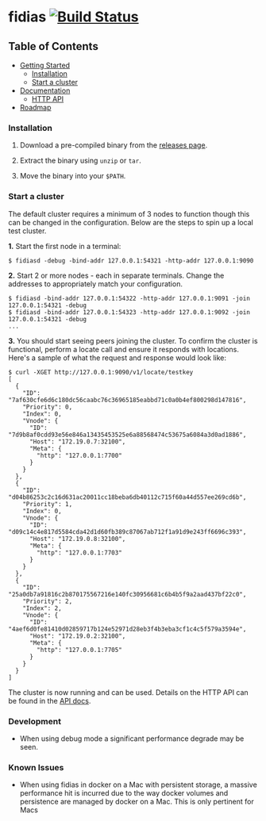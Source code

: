 # fidias [![Build Status](https://travis-ci.org/hexablock/fidias.svg?branch=master)](https://travis-ci.org/hexablock/fidias)

## Table of Contents

- [Getting Started](#installation)
  - [Installation](#installation)
  - [Start a cluster](#start-a-cluster)
- [Documentation](./gateways/README.md)
  - [HTTP API](./gateways/README.md)
- [Roadmap](#roadmap)

### Installation

1. Download a pre-compiled binary from the [releases page]((https://github.com/hexablock/fidias/releases)).

2. Extract the binary using `unzip` or `tar`.

3. Move the binary into your `$PATH`.

### Start a cluster
The default cluster requires a minimum of 3 nodes to function though this can be changed in the configuration. Below are the steps to spin up a local test cluster.

**1.** Start the first node in a terminal:

  ```shell
  $ fidiasd -debug -bind-addr 127.0.0.1:54321 -http-addr 127.0.0.1:9090
  ```

**2.** Start 2 or more nodes - each in separate terminals.  Change the addresses to appropriately match your configuration.

  ```shell
  $ fidiasd -bind-addr 127.0.0.1:54322 -http-addr 127.0.0.1:9091 -join 127.0.0.1:54321 -debug
  $ fidiasd -bind-addr 127.0.0.1:54323 -http-addr 127.0.0.1:9092 -join 127.0.0.1:54321 -debug
  ...
  ```

**3.** You should start seeing peers joining the cluster. To confirm the cluster is functional, perform a locate call and ensure it responds with locations.  Here's a sample of what the request and response would look like:

```shell
$ curl -XGET http://127.0.0.1:9090/v1/locate/testkey
[
  {
    "ID": "7af630cfe6d6c180dc56caabc76c36965185eabbd71c0a0b4ef800298d147816",
    "Priority": 0,
    "Index": 0,
    "Vnode": {
      "ID": "7d9b8af0cdd93e56e846a13435453525e6a88568474c53675a6084a3d0ad1886",
      "Host": "172.19.0.7:32100",
      "Meta": {
        "http": "127.0.0.1:7700"
      }
    }
  },
  {
    "ID": "d04b86253c2c16d631ac20011cc18beba6db40112c715f60a44d557ee269cd6b",
    "Priority": 1,
    "Index": 0,
    "Vnode": {
      "ID": "d09c14c4e817d5584cda42d1d60fb389c87067ab712f1a91d9e243ff6696c393",
      "Host": "172.19.0.8:32100",
      "Meta": {
        "http": "127.0.0.1:7703"
      }
    }
  },
  {
    "ID": "25a0db7a91816c2b870175567216e140fc30956681c6b4b5f9a2aad437bf22c0",
    "Priority": 2,
    "Index": 2,
    "Vnode": {
      "ID": "4aef6d0fe81410d02859717b124e52971d28eb3f4b3eba3cf1c4c5f579a3594e",
      "Host": "172.19.0.2:32100",
      "Meta": {
        "http": "127.0.0.1:7705"
      }
    }
  }
]
```
The cluster is now running and can be used.  Details on the HTTP API can be found in the [API docs](./gateways/README.md).

### Development

- When using debug mode a significant performance degrade may be seen.

### Known Issues

- When using fidias in docker on a Mac with persistent storage, a massive performance hit
is incurred due to the way docker volumes and persistence are managed by docker on a Mac.
This is only pertinent for Macs
